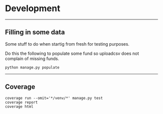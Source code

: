 # Development

---

## Filling in some data

Some stuff to do when startig from fresh for testing purposes.

Do this the following to populate some fund so uploadcsv does not complain of missing funds.

    python manage.py populate

---

## Coverage

    coverage run --omit='*/venv/*' manage.py test
    coverage report
    coverage html
